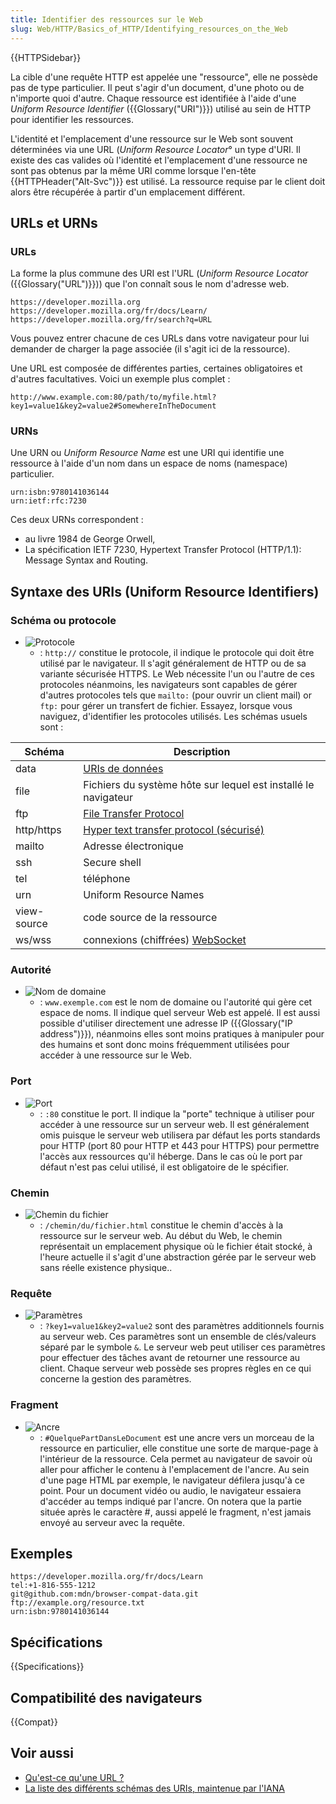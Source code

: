 ```yaml
---
title: Identifier des ressources sur le Web
slug: Web/HTTP/Basics_of_HTTP/Identifying_resources_on_the_Web
---
```


{{HTTPSidebar}}

La cible d'une requête HTTP est appelée une "ressource", elle ne possède pas de type particulier. Il peut s'agir d'un document, d'une photo ou de n'importe quoi d'autre. Chaque ressource est identifiée à l'aide d'une _Uniform Resource Identifier_ ({{Glossary("URI")}}) utilisé au sein de HTTP pour identifier les ressources.

L'identité et l'emplacement d'une ressource sur le Web sont souvent déterminées via une URL (*Uniform Resource Locator*° un type d'URI. Il existe des cas valides où l'identité et l'emplacement d'une ressource ne sont pas obtenus par la même URI comme lorsque l'en-tête {{HTTPHeader("Alt-Svc")}} est utilisé. La ressource requise par le client doit alors être récupérée à partir d'un emplacement différent.

## URLs et URNs

### URLs

La forme la plus commune des URI est l'URL (_Uniform Resource Locator_ ({{Glossary("URL")}})) que l'on connaît sous le nom d'adresse web.

```
https://developer.mozilla.org
https://developer.mozilla.org/fr/docs/Learn/
https://developer.mozilla.org/fr/search?q=URL
```

Vous pouvez entrer chacune de ces URLs dans votre navigateur pour lui demander de charger la page associée (il s'agit ici de la ressource).

Une URL est composée de différentes parties, certaines obligatoires et d'autres facultatives. Voici un exemple plus complet :

```
http://www.example.com:80/path/to/myfile.html?key1=value1&key2=value2#SomewhereInTheDocument
```

### URNs

Une URN ou _Uniform Resource Name_ est une URI qui identifie une ressource à l'aide d'un nom dans un espace de noms (namespace) particulier.

```
urn:isbn:9780141036144
urn:ietf:rfc:7230
```

Ces deux URNs correspondent :

- au livre 1984 de George Orwell,
- La spécification IETF 7230, Hypertext Transfer Protocol (HTTP/1.1): Message Syntax and Routing.

## Syntaxe des URIs (Uniform Resource Identifiers)

### Schéma ou protocole

- ![Protocole](mdn-url-protocol@x2.png)
  - : `http://` constitue le protocole, il indique le protocole qui doit être utilisé par le navigateur. Il s'agit généralement de HTTP ou de sa variante sécurisée HTTPS. Le Web nécessite l'un ou l'autre de ces protocoles néanmoins, les navigateurs sont capables de gérer d'autres protocoles tels que `mailto:` (pour ouvrir un client mail) or `ftp:` pour gérer un transfert de fichier. Essayez, lorsque vous naviguez, d'identifier les protocoles utilisés. Les schémas usuels sont :

| Schéma      | Description                                                         |
| ----------- | ------------------------------------------------------------------- |
| data        | [URIs de données](/fr/docs/Web/HTTP/Basics_of_HTTP/Data_URIs)       |
| file        | Fichiers du système hôte sur lequel est installé le navigateur      |
| ftp         | [File Transfer Protocol](/fr/docs/Glossary/FTP)                     |
| http/https  | [Hyper text transfer protocol (sécurisé)](/fr/docs/Glossary/HTTP)   |
| mailto      | Adresse électronique                                                |
| ssh         | Secure shell                                                        |
| tel         | téléphone                                                           |
| urn         | Uniform Resource Names                                              |
| view-source | code source de la ressource                                         |
| ws/wss      | connexions (chiffrées) [WebSocket](/fr/docs/Web/API/WebSockets_API) |

### Autorité

- ![Nom de domaine](mdn-url-domain@x2.png)
  - : `www.exemple.com` est le nom de domaine ou l'autorité qui gère cet espace de noms. Il indique quel serveur Web est appelé. Il est aussi possible d'utiliser directement une adresse IP ({{Glossary("IP address")}}), néanmoins elles sont moins pratiques à manipuler pour des humains et sont donc moins fréquemment utilisées pour accéder à une ressource sur le Web.

### Port

- ![Port](mdn-url-port@x2.png)
  - : `:80` constitue le port. Il indique la "porte" technique à utiliser pour accéder à une ressource sur un serveur web. Il est généralement omis puisque le serveur web utilisera par défaut les ports standards pour HTTP (port 80 pour HTTP et 443 pour HTTPS) pour permettre l'accès aux ressources qu'il héberge. Dans le cas où le port par défaut n'est pas celui utilisé, il est obligatoire de le spécifier.

### Chemin

- ![Chemin du fichier](mdn-url-path@x2.png)
  - : `/chemin/du/fichier.html` constitue le chemin d'accès à la ressource sur le serveur web. Au début du Web, le chemin représentait un emplacement physique où le fichier était stocké, à l'heure actuelle il s'agit d'une abstraction gérée par le serveur web sans réelle existence physique..

### Requête

- ![Paramètres](mdn-url-parameters@x2.png)
  - : `?key1=value1&key2=value2` sont des paramètres additionnels fournis au serveur web. Ces paramètres sont un ensemble de clés/valeurs séparé par le symbole `&`. Le serveur web peut utiliser ces paramètres pour effectuer des tâches avant de retourner une ressource au client. Chaque serveur web possède ses propres règles en ce qui concerne la gestion des paramètres.

### Fragment

- ![Ancre](mdn-url-anchor@x2.png)
  - : `#QuelquePartDansLeDocument` est une ancre vers un morceau de la ressource en particulier, elle constitue une sorte de marque-page à l'intérieur de la ressource. Cela permet au navigateur de savoir où aller pour afficher le contenu à l'emplacement de l'ancre. Au sein d'une page HTML par exemple, le navigateur défilera jusqu'à ce point. Pour un document vidéo ou audio, le navigateur essaiera d'accéder au temps indiqué par l'ancre. On notera que la partie située après le caractère #, aussi appelé le fragment, n'est jamais envoyé au serveur avec la requête.

## Exemples

```
https://developer.mozilla.org/fr/docs/Learn
tel:+1-816-555-1212
git@github.com:mdn/browser-compat-data.git
ftp://example.org/resource.txt
urn:isbn:9780141036144
```

## Spécifications

{{Specifications}}

## Compatibilité des navigateurs

{{Compat}}

## Voir aussi

- [Qu'est-ce qu'une URL ?](/fr/docs/Learn/Common_questions/What_is_a_URL)
- [La liste des différents schémas des URIs, maintenue par l'IANA](https://www.iana.org/assignments/uri-schemes/uri-schemes.xhtml)
